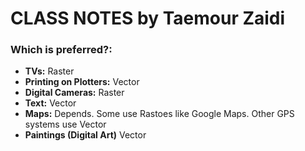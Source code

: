 # **CLASS NOTES** by Taemour Zaidi

### Which is preferred?:
- **TVs:** Raster 
- **Printing on Plotters:** Vector
- **Digital Cameras:** Raster
- **Text:** Vector
- **Maps:** Depends. Some use Rastoes like Google Maps. Other GPS systems use Vector
- **Paintings (Digital Art)** Vector